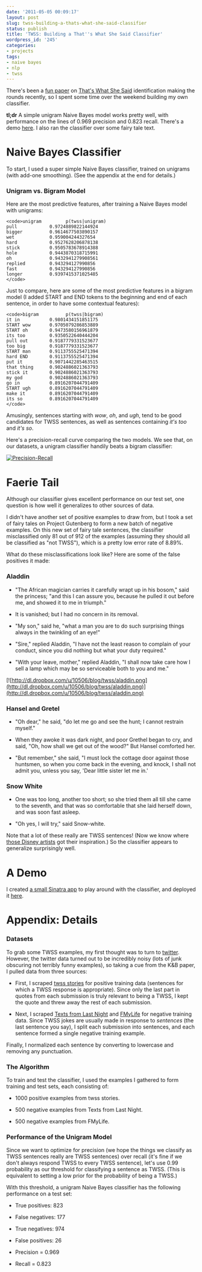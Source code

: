 ```yaml
---
date: '2011-05-05 00:09:17'
layout: post
slug: twss-building-a-thats-what-she-said-classifier
status: publish
title: 'TWSS: Building a That''s What She Said Classifier'
wordpress_id: '245'
categories:
- projects
tags:
- naive bayes
- nlp
- twss
---
```


There's been a [fun paper](www.cs.washington.edu/homes/brun/pubs/pubs/Kiddon11.pdf) on [That's What She Said](http://www.urbandictionary.com/define.php?term=that's%20what%20she%20said) identification making the rounds recently, so I spent some time over the weekend building my own classifier.





**tl;dr** A simple unigram Naive Bayes model works pretty well, with performance on the lines of 0.969 precision and 0.823 recall. There's a demo [here](http://twss-classifier.heroku.com/). I also ran the classifier over some fairy tale text.





# Naive Bayes Classifier





To start, I used a super simple Naive Bayes classifier, trained on unigrams (with add-one smoothing). (See the appendix at the end for details.)





### Unigram vs. Bigram Model





Here are the most predictive features, after training a Naive Bayes model with unigrams:




    
    <code>unigram         p(twss|unigram)
    pull            0.9724889822144924
    bigger          0.9614677503890157
    wet             0.959004244327654
    hard            0.9527628206878138
    stick           0.9505783678914388
    hole            0.9443870318715991
    oh              0.9432941279908561
    replied         0.943294127990856
    fast            0.943294127990856
    longer          0.9397415371025485
    </code>



  




Just to compare, here are some of the most predictive features in a bigram model (I added START and END tokens to the beginning and end of each sentence, in order to have some contextual features):




    
    <code>bigram          p(twss|bigram)
    it in           0.9801434151851175
    START wow       0.9705079286853889
    START oh        0.9473580156961879
    its too         0.9350522640444204
    pull out        0.9187779331523677
    too big         0.9187779331523677
    START man       0.9113755525471394
    hard END        0.9113755525471394
    put it          0.9071442285463515
    that thing      0.9024886021363793
    stick it        0.9024886021363793
    my god          0.9024886021363793
    go in           0.8916207044791409
    START ugh       0.8916207044791409
    make it         0.8916207044791409
    its so          0.8916207044791409
    </code>



  




Amusingly, sentences starting with _wow_, _oh_, and _ugh_, tend to be good candidates for TWSS sentences, as well as sentences containing _it's too_ and _it's so_.





Here's a precision-recall curve comparing the two models. We see that, on our datasets, a unigram classifier handily beats a bigram classifier:





[![Precision-Recall](http://dl.dropbox.com/u/10506/blog/twss/precision-recall.png)](http://dl.dropbox.com/u/10506/blog/twss/precision-recall.png)





# Faerie Tail





Although our classifier gives excellent performance on our test set, one question is how well it generalizes to other sources of data.





I didn't have another set of positive examples to draw from, but I took a set of fairy tales on Project Gutenberg to form a new batch of negative examples. On this new set of fairy tale sentences, the classifier misclassified only 81 out of 912 of the examples (assuming they should all be classified as "not TWSS"), which is a pretty low error rate of 8.89%.





What do these misclassifications look like? Here are some of the false positives it made:





### Aladdin







  * "The African magician carries it carefully wrapt up in his bosom," said the princess; "and this I can assure you, because he pulled it out before me, and showed it to me in triumph."


  * It is vanished; but I had no concern in its removal.


  * "My son," said he, "what a man you are to do such surprising things always in the twinkling of an eye!"


  * "Sire," replied Aladdin, "I have not the least reason to complain of your conduct, since you did nothing but what your duty required."


  * "With your leave, mother," replied Aladdin, "I shall now take care how I sell a lamp which may be so serviceable both to you and me."






[![http://dl.dropbox.com/u/10506/blog/twss/aladdin.png](http://dl.dropbox.com/u/10506/blog/twss/aladdin.png)](http://dl.dropbox.com/u/10506/blog/twss/aladdin.png)





### Hansel and Gretel







  * "Oh dear," he said, "do let me go and see the hunt; I cannot restrain myself."


  * When they awoke it was dark night, and poor Grethel began to cry, and said, "Oh, how shall we get out of the wood?" But Hansel comforted her.


  * "But remember," she said, "I must lock the cottage door against those huntsmen, so when you come back in the evening, and knock, I shall not admit you, unless you say, 'Dear little sister let me in.'






### Snow White







  * One was too long, another too short; so she tried them all till she came to the seventh, and that was so comfortable that she laid herself down, and was soon fast asleep.


  * "Oh yes, I will try," said Snow-white.






Note that a lot of these really are TWSS sentences! (Now we know where [those Disney artists](http://www.snopes.com/disney/films/mermaid.asp) got their inspiration.) So the classifier appears to generalize surprisingly well.





# A Demo





I created [a small Sinatra app](http://twss-classifier.heroku.com/) to play around with the classifier, and deployed it [here](http://twss-classifier.heroku.com/).



# Appendix: Details





### Datasets





To grab some TWSS examples, my first thought was to turn to [twitter](http://search.twitter.com/search?q=twss). However, the twitter data turned out to be incredibly noisy (lots of junk obscuring not terribly funny examples), so taking a cue from the K&B paper, I pulled data from three sources:







  * First, I scraped [twss stories](http://twssstories.com) for positive training data (sentences for which a TWSS response is appropriate). Since only the last part in quotes from each submission is truly relevant to being a TWSS, I kept the quote and threw away the rest of each submission.


  * Next, I scraped [Texts from Last Night](http://textsfromlastnight.com) and [FMyLife](http://www.fmylife.com) for negative training data. Since TWSS jokes are usually made in response to _sentences_ (the last sentence you say), I split each submission into sentences, and each sentence formed a single negative training example.






Finally, I normalized each sentence by converting to lowercase and removing any punctuation.





### The Algorithm





To train and test the classifier, I used the examples I gathered to form training and test sets, each consisting of:







  * 1000 positive examples from twss stories.


  * 500 negative examples from Texts from Last Night.


  * 500 negative examples from FMyLife.






### Performance of the Unigram Model





Since we want to optimize for precision (we hope the things we classify as TWSS sentences really are TWSS sentences) over recall (it's fine if we don't always respond TWSS to every TWSS sentence), let's use 0.99 probability as our threshold for classifying a sentence as TWSS. (This is equivalent to setting a low prior for the probability of being a TWSS.)





With this threshold, a unigram Naive Bayes classifier has the following performance on a test set:







  * True positives: 823


  * False negatives: 177


  * True negatives: 974


  * False positives: 26


  * Precision = 0.969


  * Recall = 0.823


